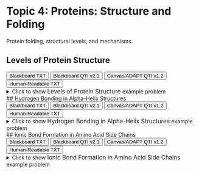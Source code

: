 # Topic 4: Proteins: Structure and Folding

Protein folding, structural levels, and mechanisms.

## Levels of Protein Structure

<div id="MC-levels_of_protein_structure-button-container" class="button-container">
<button class="md-button custom-button bb_text" onclick="downloadFile('bbq-MC-levels_of_protein_structure-questions.txt')" title="Download bbq-MC-levels_of_protein_structure-questions.txt" aria-label="Click to download the Blackboard TXT file (bbq-MC-levels_of_protein_structure-questions.txt)">
    <i class="fa fa-download"></i> Blackboard TXT
</button>
<button class="md-button custom-button bb_qti" onclick="downloadFile('blackboard_qti_v2_1-MC-levels_of_protein_structure.zip')" title="Download blackboard_qti_v2_1-MC-levels_of_protein_structure.zip" aria-label="Click to download the Blackboard QTI v2.1 file (blackboard_qti_v2_1-MC-levels_of_protein_structure.zip)">
    <i class="fa fa-download"></i> Blackboard QTI v2.1
</button>
<button class="md-button custom-button canvas_qti" onclick="downloadFile('canvas_qti_v1_2-MC-levels_of_protein_structure.zip')" title="Download canvas_qti_v1_2-MC-levels_of_protein_structure.zip" aria-label="Click to download the Canvas/ADAPT QTI v1.2 file (canvas_qti_v1_2-MC-levels_of_protein_structure.zip)">
    <i class="fa fa-download"></i> Canvas/ADAPT QTI v1.2
</button>
<button class="md-button custom-button human_read" onclick="window.open('human_readable-MC-levels_of_protein_structure.txt', '_blank')" title="View human_readable-MC-levels_of_protein_structure.txt" aria-label="Click to view the Human-Readable TXT file (human_readable-MC-levels_of_protein_structure.txt)">
    <i class="fa fa-eye"></i> Human-Readable TXT
</button>
</div><details>
  <summary>Click 
    <span style='font-weight: normal;'>
       to show
    </span>
    <span style='font-size: 1.1em; color: var(--md-primary-fg-color--dark)'>
      Levels of Protein Structure
    </span>
    <span style='font-weight: normal;'>
      example problem
    </span>
  </summary>
  {% include "biochemistry/topic04/downloads/selftest-MC-levels_of_protein_structure.html" %}

</details>
## Hydrogen Bonding in Alpha-Helix Structures

<div id="alpha_helix_h-bonds-MC-button-container" class="button-container">
<button class="md-button custom-button bb_text" onclick="downloadFile('bbq-alpha_helix_h-bonds-MC-questions.txt')" title="Download bbq-alpha_helix_h-bonds-MC-questions.txt" aria-label="Click to download the Blackboard TXT file (bbq-alpha_helix_h-bonds-MC-questions.txt)">
    <i class="fa fa-download"></i> Blackboard TXT
</button>
<button class="md-button custom-button bb_qti" onclick="downloadFile('blackboard_qti_v2_1-alpha_helix_h-bonds-MC.zip')" title="Download blackboard_qti_v2_1-alpha_helix_h-bonds-MC.zip" aria-label="Click to download the Blackboard QTI v2.1 file (blackboard_qti_v2_1-alpha_helix_h-bonds-MC.zip)">
    <i class="fa fa-download"></i> Blackboard QTI v2.1
</button>
<button class="md-button custom-button canvas_qti" onclick="downloadFile('canvas_qti_v1_2-alpha_helix_h-bonds-MC.zip')" title="Download canvas_qti_v1_2-alpha_helix_h-bonds-MC.zip" aria-label="Click to download the Canvas/ADAPT QTI v1.2 file (canvas_qti_v1_2-alpha_helix_h-bonds-MC.zip)">
    <i class="fa fa-download"></i> Canvas/ADAPT QTI v1.2
</button>
<button class="md-button custom-button human_read" onclick="window.open('human_readable-alpha_helix_h-bonds-MC.txt', '_blank')" title="View human_readable-alpha_helix_h-bonds-MC.txt" aria-label="Click to view the Human-Readable TXT file (human_readable-alpha_helix_h-bonds-MC.txt)">
    <i class="fa fa-eye"></i> Human-Readable TXT
</button>
</div><details>
  <summary>Click 
    <span style='font-weight: normal;'>
       to show
    </span>
    <span style='font-size: 1.1em; color: var(--md-primary-fg-color--dark)'>
      Hydrogen Bonding in Alpha-Helix Structures
    </span>
    <span style='font-weight: normal;'>
      example problem
    </span>
  </summary>
  {% include "biochemistry/topic04/downloads/selftest-alpha_helix_h-bonds-MC.html" %}

</details>
## Ionic Bond Formation in Amino Acid Side Chains

<div id="ionic_bond_amino_acids-button-container" class="button-container">
<button class="md-button custom-button bb_text" onclick="downloadFile('bbq-ionic_bond_amino_acids-questions.txt')" title="Download bbq-ionic_bond_amino_acids-questions.txt" aria-label="Click to download the Blackboard TXT file (bbq-ionic_bond_amino_acids-questions.txt)">
    <i class="fa fa-download"></i> Blackboard TXT
</button>
<button class="md-button custom-button bb_qti" onclick="downloadFile('blackboard_qti_v2_1-ionic_bond_amino_acids.zip')" title="Download blackboard_qti_v2_1-ionic_bond_amino_acids.zip" aria-label="Click to download the Blackboard QTI v2.1 file (blackboard_qti_v2_1-ionic_bond_amino_acids.zip)">
    <i class="fa fa-download"></i> Blackboard QTI v2.1
</button>
<button class="md-button custom-button canvas_qti" onclick="downloadFile('canvas_qti_v1_2-ionic_bond_amino_acids.zip')" title="Download canvas_qti_v1_2-ionic_bond_amino_acids.zip" aria-label="Click to download the Canvas/ADAPT QTI v1.2 file (canvas_qti_v1_2-ionic_bond_amino_acids.zip)">
    <i class="fa fa-download"></i> Canvas/ADAPT QTI v1.2
</button>
<button class="md-button custom-button human_read" onclick="window.open('human_readable-ionic_bond_amino_acids.txt', '_blank')" title="View human_readable-ionic_bond_amino_acids.txt" aria-label="Click to view the Human-Readable TXT file (human_readable-ionic_bond_amino_acids.txt)">
    <i class="fa fa-eye"></i> Human-Readable TXT
</button>
</div><details>
  <summary>Click 
    <span style='font-weight: normal;'>
       to show
    </span>
    <span style='font-size: 1.1em; color: var(--md-primary-fg-color--dark)'>
      Ionic Bond Formation in Amino Acid Side Chains
    </span>
    <span style='font-weight: normal;'>
      example problem
    </span>
  </summary>
  {% include "biochemistry/topic04/downloads/selftest-ionic_bond_amino_acids.html" %}

</details>
